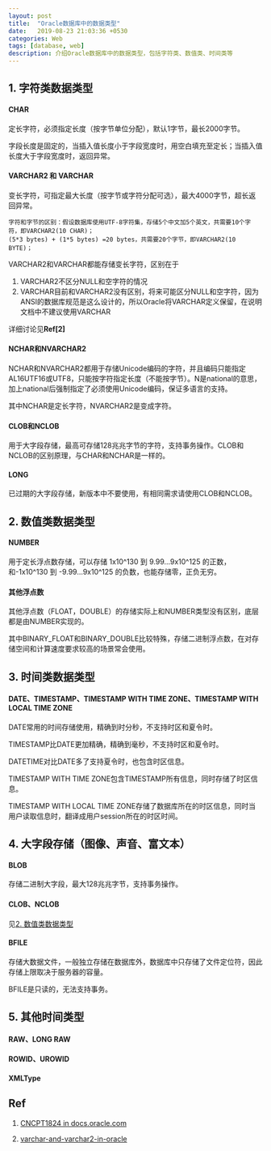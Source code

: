 ```yaml
---
layout: post
title:  "Oracle数据库中的数据类型"
date:   2019-08-23 21:03:36 +0530
categories: Web
tags: [database, web]
description: 介绍Oracle数据库中的数据类型，包括字符类、数值类、时间类等
---
```


## 1. 字符类数据类型

#### CHAR
定长字符，必须指定长度（按字节单位分配），默认1字节，最长2000字节。

字段长度是固定的，当插入值长度小于字段宽度时，用空白填充至定长；当插入值长度大于字段宽度时，返回异常。

#### VARCHAR2 和 VARCHAR
变长字符，可指定最大长度（按字节或字符分配可选），最大4000字节，超长返回异常。

    字符和字节的区别：假设数据库使用UTF-8字符集，存储5个中文加5个英文，共需要10个字符，即VARCHAR2(10 CHAR)；
    (5*3 bytes) + (1*5 bytes) =20 bytes，共需要20个字节，即VARCHAR2(10 BYTE)；

VARCHAR2和VARCHAR都能存储变长字符，区别在于
1. VARCHAR2不区分NULL和空字符的情况
2. VARCHAR目前和VARCHAR2没有区别，将来可能区分NULL和空字符，因为ANSI的数据库规范是这么设计的，所以Oracle将VARCHAR定义保留，在说明文档中不建议使用VARCHAR

详细讨论见**Ref[2]**

#### NCHAR和NVARCHAR2
NCHAR和NVARCHAR2都用于存储Unicode编码的字符，并且编码只能指定AL16UTF16或UTF8，只能按字符指定长度（不能按字节）。N是national的意思，加上national后强制指定了必须使用Unicode编码，保证多语言的支持。

其中NCHAR是定长字符，NVARCHAR2是变成字符。

#### CLOB和NCLOB
用于大字段存储，最高可存储128兆兆字节的字符，支持事务操作。CLOB和NCLOB的区别原理，与CHAR和NCHAR是一样的。

#### LONG
已过期的大字段存储，新版本中不要使用，有相同需求请使用CLOB和NCLOB。

## 2. 数值类数据类型

#### NUMBER
用于定长浮点数存储，可以存储 1x10^130 到 9.99...9x10^125 的正数，和-1x10^130 到 -9.99...9x10^125 的负数，也能存储零，正负无穷。

#### 其他浮点数
其他浮点数（FLOAT，DOUBLE）的存储实际上和NUMBER类型没有区别，底层都是由NUMBER实现的。

其中BINARY_FLOAT和BINARY_DOUBLE比较特殊，存储二进制浮点数，在对存储空间和计算速度要求较高的场景常会使用。

## 3. 时间类数据类型

#### DATE、TIMESTAMP、TIMESTAMP WITH TIME ZONE、TIMESTAMP WITH LOCAL TIME ZONE
DATE常用的时间存储使用，精确到时分秒，不支持时区和夏令时。

TIMESTAMP比DATE更加精确，精确到毫秒，不支持时区和夏令时。

DATETIME对比DATE多了支持夏令时，也包含时区信息。

TIMESTAMP WITH TIME ZONE包含TIMESTAMP所有信息，同时存储了时区信息。

TIMESTAMP WITH LOCAL TIME ZONE存储了数据库所在的时区信息，同时当用户读取信息时，翻译成用户session所在的时区时间。

## 4. 大字段存储（图像、声音、富文本）

#### BLOB
存储二进制大字段，最大128兆兆字节，支持事务操作。

#### CLOB、NCLOB
见[2. 数值类数据类型](#)

#### BFILE
存储大数据文件，一般独立存储在数据库外，数据库中只存储了文件定位符，因此存储上限取决于服务器的容量。

BFILE是只读的，无法支持事务。

## 5. 其他时间类型

#### RAW、LONG RAW

#### ROWID、UROWID

#### XMLType

## Ref
1. [CNCPT1824 in docs.oracle.com](https://docs.oracle.com/cd/B28359_01/server.111/b28318/datatype.htm#CNCPT1824)

2. [varchar-and-varchar2-in-oracle](https://stackoverflow.com/questions/1171196/what-is-the-difference-between-varchar-and-varchar2-in-oracle)
